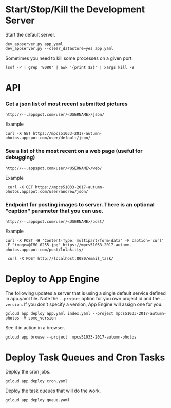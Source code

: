 
Start/Stop/Kill the Development Server
================================================================================
Start the default server.

```
dev_appserver.py app.yaml
dev_appserver.py --clear_datastore=yes app.yaml
```

Sometimes you need to kill some processes on a given port:
```
lsof -P | grep '8080' | awk '{print $2}' | xargs kill -9
```

API
================================================================================

### Get a json list of most recent submitted pictures ###
```
http://--.appspot.com/user/<USERNAME>/json/
```
Example
```
curl -X GET https://mpcs51033-2017-autumn-photos.appspot.com/user/default/json/
```

### See a list of the most recent on a web page (useful for debugging) ####
```
http://--.appspot.com/user/<USERNAME>/web/
```
Example
```
 curl -X GET https://mpcs51033-2017-autumn-photos.appspot.com/user/andrew/json/
```

### Endpoint for posting images to server. There is an optional "caption" parameter that you can use. ###
```
http://--.appspot.com/user/<USERNAME>/post/
```
Example
```
curl -X POST -H "Content-Type: multipart/form-data" -F caption='curl' -F "image=@IMG_0255.jpg" https://mpcs51033-2017-autumn-photos.appspot.com/post/lolakitty/
```

~~~
 curl -X POST http://localhost:8080/email_task/
~~~

Deploy to App Engine
================================================================================
The following updates a server that is using a single default service defined in
app.yaml file.  Note the `--project` option for you own project id and the `--version`.  If you don't specify a version, App Engine will assign one for you.

```
gcloud app deploy app.yaml index.yaml --project mpcs51033-2017-autumn-photos -V some_version
```

See it in action in a browser.
```
gcloud app browse --project  mpcs51033-2017-autumn-photos
```

Deploy Task Queues and Cron Tasks
================================================================================
Deploy the cron jobs.
```
gcloud app deploy cron.yaml
```

Deploy the task queues that will do the work.
```
gcloud app deploy queue.yaml
```

